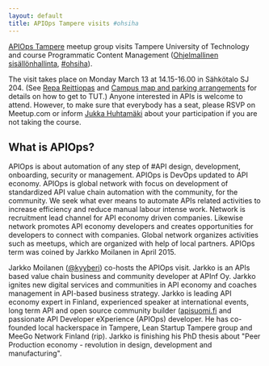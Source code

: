 ```yaml
---
layout: default
title: APIOps Tampere visits #ohsiha
---
```


[APIOps Tampere](https://www.meetup.com/APIOps-Tampere/) meetup group visits Tampere University of Technology and course Programmatic Content Management ([Ohjelmallinen sisällönhallinta](https://ohsiha.github.io/2017/luentopaivakirja), [#ohsiha](https://twitter.com/hashtag/ohsiha?f=tweets&vertical=default)).

The visit takes place on Monday March 13 at 14.15-16.00 in Sähkötalo SJ 204. 
(See [Repa Reittiopas](http://reittiopas.tampere.fi/#mapcenter(kkj3*3326933*6823534)to(poi*Tampereen%20teknillinen%20yliopisto%20TTY%2C%20Tampere)) and [Campus map and parking arrangements](http://www.tut.fi/en/about-tut/contact-us/maps-and-parking/index.htm) for details on how to get to TUT.) 
Anyone interested in APIs is welcome to attend. 
However, to make sure that everybody has a seat, please RSVP on Meetup.com or inform [Jukka Huhtamäki](http://www.tut.fi/en/person-id-card/index.htm?id=8883) about your participation if you are not taking the course.

## What is APIOps?

APIOps is about automation of any step of #API design, development, onboarding, security or management. 
APIOps is DevOps updated to API economy. 
APIOps is global network with focus on development of standardized API value chain automation with the community, for the community. 
We seek what ever means to automate APIs related activities to increase efficiency and reduce manual labour intense work. 
Network is recruitment lead channel for API economy driven companies. 
Likewise network promotes API economy developers and creates opportunities for developers to connect with companies. 
Global network organizes activities such as meetups, which are organized with help of local partners. 
APIOps term was coined by Jarkko Moilanen in April 2015.

Jarkko Moilanen ([@kyyberi](https://twitter.com/kyyberi?lang=fi)) co-hosts the APIOps visit. 
Jarkko is an APIs based value chain business and community developer at APInf Oy. 
Jarkko ignites new digital services and communities in API economy and coaches management in API-based business strategy. 
Jarkko is leading API economy expert in Finland, experienced speaker at international events, long term API and open source community builder ([apisuomi.fi](http://apisuomi.fi/) and passionate API Developer eXperience (APIOps) developer. 
He has co-founded local hackerspace in Tampere, Lean Startup Tampere group and MeeGo Network Finland (rip). 
Jarkko is finishing his PhD thesis about "Peer Production economy - revolution in design, development and manufacturing".
